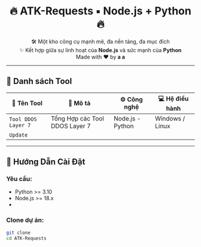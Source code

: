 <h1 align="center">🔥 ATK-Requests ▪︎ Node.js + Python 🔥</h1>

<p align="center">
  🛠️ Một kho công cụ mạnh mẽ, đa nền tảng, đa mục đích<br>
  ✨ Kết hợp giữa sự linh hoạt của <strong>Node.js</strong> và sức mạnh của <strong>Python</strong><br>
  Made with ❤️ by <strong>a a</strong>
</p>

---

## 📂 Danh sách Tool

| 🧩 Tên Tool | 📜 Mô tả | ⚙️ Công nghệ | 💻 Hệ điều hành |
|------------|---------|-------------|----------------|
| `Tool DDOS Layer 7` | Tổng Hợp các Tool DDOS Layer 7  | Node.js - Python | Windows / Linux |
|      `Update`

---

## 🚀 Hướng Dẫn Cài Đặt

### Yêu cầu:
- Python >= 3.10
- Node.js >= 18.x
- 

### Clone dự án:

```bash
git clone 
cd ATK-Requests

